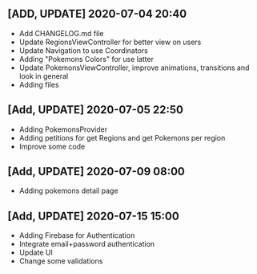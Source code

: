 ## [ADD, UPDATE] 2020-07-04 20:40  
  * Add CHANGELOG.md file
  * Update RegionsViewController for better view on users
  * Update Navigation to use Coordinators
  * Adding "Pokemons Colors" for use latter
  * Update PokemonsViewController, improve animations, transitions and look in general
  * Adding files

## [Add, UPDATE] 2020-07-05 22:50
  * Adding PokemonsProvider
  * Adding petitions for get Regions and get Pokemons per region
  * Improve some code

## [Add, UPDATE] 2020-07-09 08:00
  * Adding pokemons detail page

## [Add, UPDATE] 2020-07-15 15:00
  * Adding Firebase for Authentication
  * Integrate email+password authentication
  * Update UI
  * Change some validations
